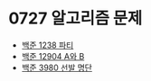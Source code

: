 # 0727 알고리즘 문제

- [백준 1238 파티](https://www.acmicpc.net/problem/1238)
- [백준 12904 A와 B](https://www.acmicpc.net/problem/12904)
- [백준 3980 선발 명단](https://www.acmicpc.net/problem/3980)
